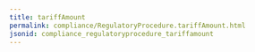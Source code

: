 ```yaml
---
title: tariffAmount
permalink: compliance/RegulatoryProcedure.tariffAmount.html
jsonid: compliance_regulatoryprocedure_tariffamount
---
```

